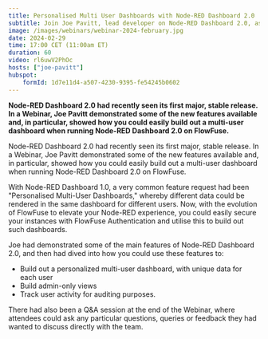 ```yaml
---
title: Personalised Multi User Dashboards with Node-RED Dashboard 2.0
subtitle: Join Joe Pavitt, lead developer on Node-RED Dashboard 2.0, as he discusses the new Personalised Multi User Dashboards feature, and how to get started with it.
image: /images/webinars/webinar-2024-february.jpg
date: 2024-02-29
time: 17:00 CET (11:00am ET) 
duration: 60
video: rl6uwV2PhOc
hosts: ["joe-pavitt"]
hubspot:
    formId: 1d7e11d4-a507-4230-9395-fe54245b0602
---
```


**Node-RED Dashboard 2.0 had recently seen its first major, stable release. In a Webinar, Joe Pavitt demonstrated some of the new features available and, in particular, showed how you could easily build out a multi-user dashboard when running Node-RED Dashboard 2.0 on FlowFuse.**

<!--more-->

Node-RED Dashboard 2.0 had recently seen its first major, stable release. In a Webinar, Joe Pavitt demonstrated some of the new features available and, in particular, showed how you could easily build out a multi-user dashboard when running Node-RED Dashboard 2.0 on FlowFuse.

With Node-RED Dashboard 1.0, a very common feature request had been "Personalised Multi-User Dashboards," whereby different data could be rendered in the same dashboard for different users. Now, with the evolution of FlowFuse to elevate your Node-RED experience, you could easily secure your instances with FlowFuse Authentication and utilise this to build out such dashboards.

Joe had demonstrated some of the main features of Node-RED Dashboard 2.0, and then had dived into how you could use these features to:

- Build out a personalized multi-user dashboard, with unique data for each user
- Build admin-only views
- Track user activity for auditing purposes.

There had also been a Q&A session at the end of the Webinar, where attendees could ask any particular questions, queries or feedback they had wanted to discuss directly with the team.



